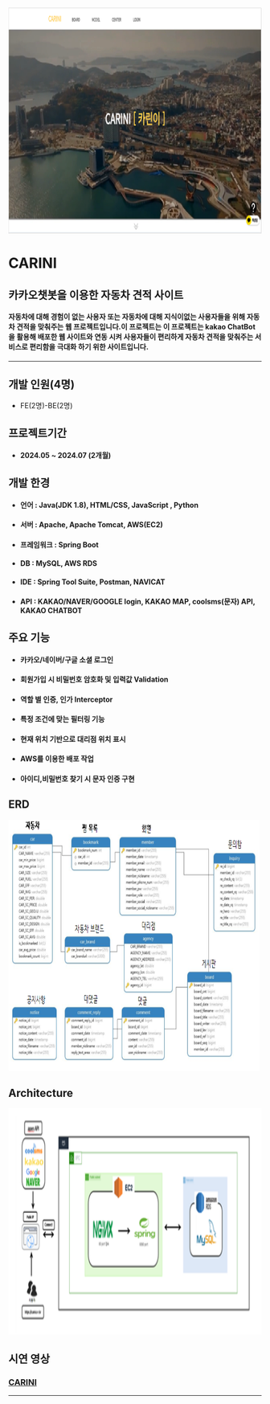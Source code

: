 <img src=CARINI.png width=850 height=450>    

# CARINI  
## 카카오챗봇을 이용한 자동차 견적 사이트
#### 자동차에 대해 경험이 없는 사용자 또는 자동차에 대해 지식이없는 사용자들을 위해 자동차 견적을 맞춰주는 웹 프로젝트입니다.이 프로젝트는 이 프로젝트는 kakao ChatBot을 활용해 배포한 웹 사이트와 연동 시켜 사용자들이 편리하게 자동차 견적을 맞춰주는 서비스로 편리함을 극대화 하기 위한 사이트입니다.   
---
## 개발 인원(4명)
* FE(2명)-BE(2명)   

## 프로젝트기간
* #### 2024.05 ~ 2024.07 (2개월)    

## 개발 한경   
* #### 언어 :        Java(JDK 1.8), HTML/CSS, JavaScript , Python
* #### 서버 :        Apache, Apache Tomcat, AWS(EC2)
* #### 프레임워크 : Spring Boot
* #### DB :          MySQL, AWS RDS 
* #### IDE :         Spring Tool Suite, Postman, NAVICAT  
* #### API :         KAKAO/NAVER/GOOGLE login, KAKAO MAP, coolsms(문자) API, KAKAO CHATBOT    

## 주요 기능   
* #### 카카오/네이버/구글 소셜 로그인
* #### 회원가입 시 비밀번호 암호화 및 입력값 Validation
* #### 역할 별 인증, 인가 Interceptor
* #### 특정 조건에 맞는 필터링 기능
* #### 현재 위치 기반으로 대리점 위치 표시
* #### AWS를 이용한 배포 작업
* #### 아이디,비밀번호 찾기 시 문자 인증 구현 

## ERD 
<img src=ERD.png width=500 height=500>    

## Architecture 
<img src=Architecture.png width=850 height=450>    


## 시연 영상
### [CARINI][github]  
---

 [github]: https://www.youtube.com/watch?v=cUUzv21YXpY
